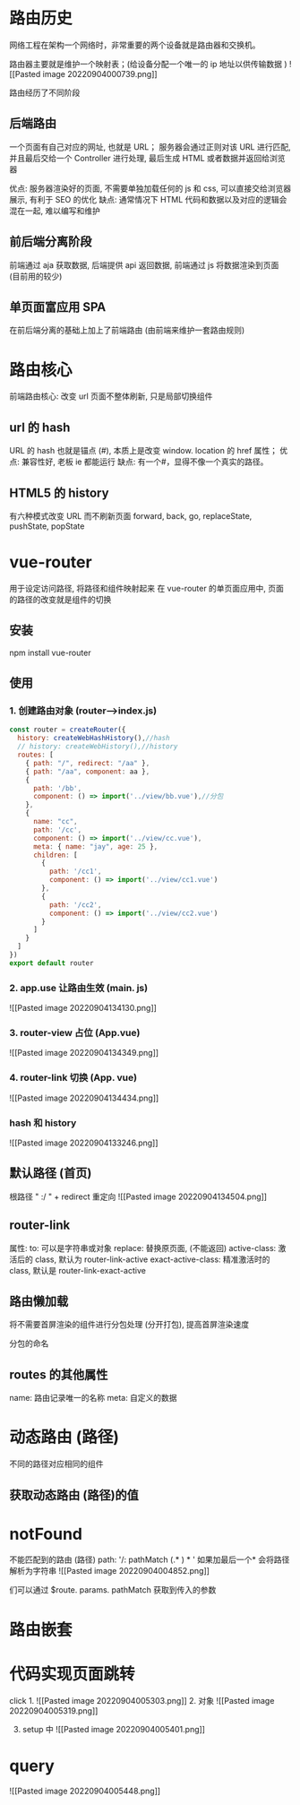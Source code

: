 # 路由历史
网络工程在架构一个网络时，非常重要的两个设备就是路由器和交换机。

路由器主要就是维护一个映射表；(给设备分配一个唯一的 ip 地址以供传输数据 )
![[Pasted image 20220904000739.png]]

路由经历了不同阶段
## 后端路由
一个页面有自己对应的网址, 也就是 URL；
服务器会通过正则对该 URL 进行匹配, 并且最后交给一个 Controller 进行处理, 最后生成 HTML 或者数据并返回给浏览器

优点: 服务器渲染好的页面, 不需要单独加载任何的 js 和 css, 可以直接交给浏览器展示, 有利于 SEO 的优化
缺点: 通常情况下 HTML 代码和数据以及对应的逻辑会混在一起, 难以编写和维护

## 前后端分离阶段
前端通过 aja 获取数据, 后端提供 api 返回数据, 前端通过 js 将数据渲染到页面 (目前用的较少)

## 单页面富应用 SPA
在前后端分离的基础上加上了前端路由 (由前端来维护一套路由规则)

# 路由核心
前端路由核心: 改变 url 页面不整体刷新, 只是局部切换组件

## url 的 hash
URL 的 hash 也就是锚点 (#), 本质上是改变 window. location 的 href 属性；
优点:  兼容性好, 老板 ie 都能运行
缺点: 有一个#，显得不像一个真实的路径。

## HTML5 的 history
有六种模式改变 URL 而不刷新页面
forward, back, go, replaceState, pushState, popState


# vue-router
用于设定访问路径, 将路径和组件映射起来
在 vue-router 的单页面应用中, 页面的路径的改变就是组件的切换

## 安装
npm install vue-router


## 使用
### 1. 创建路由对象 (router-->index.js)
```js
const router = createRouter({
  history: createWebHashHistory(),//hash
  // history: createWebHistory(),//history
  routes: [
    { path: "/", redirect: "/aa" },
    { path: "/aa", component: aa },
    {
      path: '/bb',
      component: () => import('../view/bb.vue'),//分包
    },
    {
      name: "cc",
      path: '/cc',
      component: () => import('../view/cc.vue'),
      meta: { name: "jay", age: 25 },
      children: [
        {
          path: '/cc1',
          component: () => import('../view/cc1.vue')
        },
        {
          path: '/cc2',
          component: () => import('../view/cc2.vue')
        }
      ]
    }
  ]
})
export default router
```

### 2. app.use 让路由生效 (main. js)
![[Pasted image 20220904134130.png]]
### 3. router-view 占位 (App.vue)
![[Pasted image 20220904134349.png]]
### 4. router-link 切换 (App. vue)
![[Pasted image 20220904134434.png]]
### hash 和 history
![[Pasted image 20220904133246.png]]

## 默认路径 (首页)
 根路径 " :/ " + redirect 重定向
![[Pasted image 20220904134504.png]]

## router-link
属性: 
to: 可以是字符串或对象
replace: 替换原页面, (不能返回)
active-class: 激活后的 class, 默认为 router-link-active
exact-active-class: 精准激活时的 class, 默认是 router-link-exact-active


## 路由懒加载
将不需要首屏渲染的组件进行分包处理 (分开打包), 提高首屏渲染速度

分包的命名


## routes 的其他属性
name: 路由记录唯一的名称
meta: 自定义的数据

# 动态路由 (路径)
不同的路径对应相同的组件

## 获取动态路由 (路径)的值

# notFound
不能匹配到的路由 (路径)
path: '/: pathMatch (.* ) * '
如果加最后一个* 会将路径解析为字符串
![[Pasted image 20220904004852.png]]

们可以通过 $route. params. pathMatch 获取到传入的参数

# 路由嵌套


# 代码实现页面跳转
click
1. 
![[Pasted image 20220904005303.png]]
2. 对象
![[Pasted image 20220904005319.png]]

3. setup 中
 ![[Pasted image 20220904005401.png]]

# query
![[Pasted image 20220904005448.png]]

